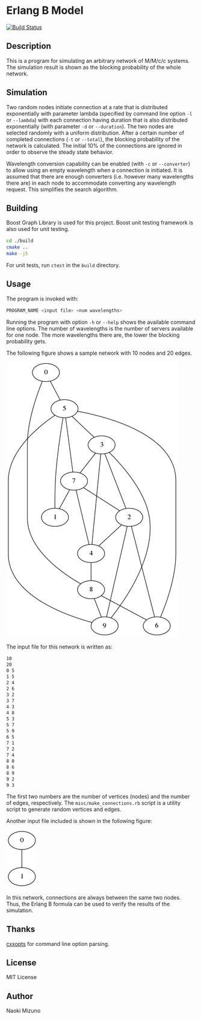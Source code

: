 # Erlang B Model

[![Build Status](https://travis-ci.org/NigoroJr/erlang-b-model.svg)](https://travis-ci.org/NigoroJr/erlang-b-model)

## Description

This is a program for simulating an arbitrary network of M/M/c/c systems. The
simulation result is shown as the blocking probability of the whole network.

## Simulation
Two random nodes initiate connection at a rate that is distributed
exponentially with parameter lambda (specified by command line option
`-l` or `--lambda`) with each connection having duration that is also
distributed exponentially (with parameter `-d` or `--duration`). The two nodes
are selected randomly with a uniform distribution. After a certain number of
completed connections (`-t` or `--total`), the blocking probability of the
network is calculated. The initial 10% of the connections are ignored in order
to observe the steady state behavior.

Wavelength conversion capability can be enabled (with `-c` or `--converter`)
to allow using an empty wavelength when a connection is initiated. It is
assumed that there are enough converters (i.e. however many wavelengths there
are) in each node to accommodate converting any wavelength request. This
simplifies the search algorithm.

## Building
Boost Graph Library is used for this project. Boost unit testing framework is
also used for unit testing.

```sh
cd ./build
cmake ..
make -j5
```

For unit tests, run `ctest` in the `build` directory.

## Usage
The program is invoked with:

```sh
PROGRAM_NAME <input file> <num wavelengths>
```

Running the program with option `-h` or `--help` shows the available command
line options. The number of wavelengths is the number of servers available for
one node. The more wavelengths there are, the lower the blocking probability
gets.

The following figure shows a sample network with 10 nodes and 20 edges.

![Sample Network Diagram](./samples/sample.png)

The input file for this network is written as:

```
10
20
0 5
1 5
2 4
2 6
3 2
3 7
4 3
4 8
5 3
5 7
5 9
6 5
7 1
7 2
7 4
8 0
8 6
8 9
9 2
9 3
```

The first two numbers are the number of vertices (nodes) and the number of
edges, respectively. The `misc/make_connections.rb` script is a utility script
to generate random vertices and edges.

Another input file included is shown in the following figure:

![Two-node network](./samples/two_nodes.png)

In this network, connections are always between the same two nodes. Thus, the
Erlang B formula can be used to verify the results of the simulation.




## Thanks
[cxxopts](https://github.com/jarro2783/cxxopts) for command line option
parsing.

## License
MIT License

## Author
Naoki Mizuno
